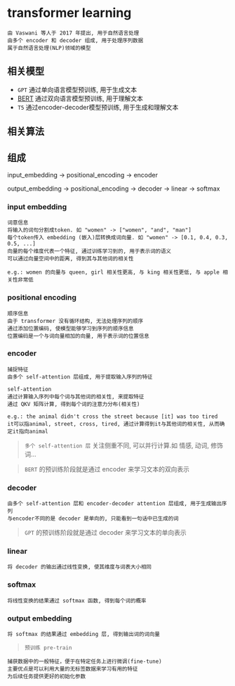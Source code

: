 # transformer learning

    由 Vaswani 等人于 2017 年提出, 用于自然语言处理
    由多个 encoder 和 decoder 组成, 用于处理序列数据
    属于自然语言处理(NLP)领域的模型

## 相关模型

- `GPT` 通过单向语言模型预训练, 用于生成文本
- [BERT](ai-bert.md) 通过双向语言模型预训练, 用于理解文本
- `T5`  通过encoder-decoder模型预训练, 用于生成和理解文本

## 相关算法

## 组成

input_embedding -> positional_encoding -> encoder

output_embedding -> positional_encoding -> decoder -> linear -> softmax

### input embedding

    词意信息
    将输入的词句分割成token. 如 "women" -> ["women", "and", "man"]
    每个token传入 embedding (嵌入)层转换成词向量. 如 "women" -> [0.1, 0.4, 0.3, 0.5, ...]
    向量的每个维度代表一个特征, 通过训练学习到的, 用于表示词的语义
    可以通过向量空间中的距离, 得到其与其他词的相关性

    e.g.: women 的向量与 queen, girl 相关性更高, 与 king 相关性更低, 与 apple 相关性非常低

### positional encoding

    顺序信息
    由于 transformer 没有循环结构, 无法处理序列的顺序
    通过添加位置编码, 使模型能够学习到序列的顺序信息
    位置编码是一个与词向量相加的向量, 用于表示词的位置信息

### encoder

    捕捉特征
    由多个 self-attention 层组成, 用于提取输入序列的特征

    self-attention
    通过计算输入序列中每个词与其他词的相关性, 来提取特征
    通过 QKV 矩阵计算, 得到每个词的注意力分布(相关性)

    e.g.: the animal didn't cross the street because [it] was too tired
    it可以指animal, street, cross, tired, 通过计算得到it与其他词的相关性, 从而确定it指向animal

> `多个 self-attention 层` 关注侧重不同, 可以并行计算.如 情感, 动词, 修饰词...

> `BERT` 的预训练阶段就是通过 encoder 来学习文本的双向表示

### decoder

    由多个 self-attention 层和 encoder-decoder attention 层组成, 用于生成输出序列
    与encoder不同的是 decoder 是单向的, 只能看到一句话中已生成的词

> `GPT` 的预训练阶段就是通过 decoder 来学习文本的单向表示

### linear

    将 decoder 的输出通过线性变换, 使其维度与词表大小相同

### softmax

    将线性变换的结果通过 softmax 函数, 得到每个词的概率

### output embedding

    将 softmax 的结果通过 embedding 层, 得到输出词的词向量

> `预训练 pre-train`

    捕获数据中的一般特征，便于在特定任务上进行微调(fine-tune)
    主要优点是可以利用大量的无标签数据来学习有用的特征
    为后续任务提供更好的初始化参数
